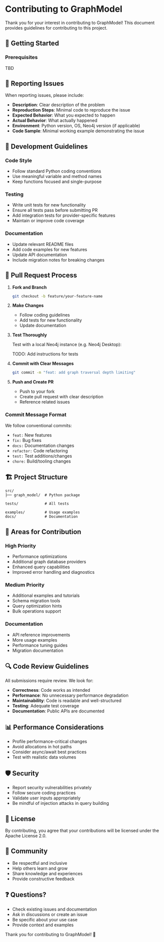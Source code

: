# Contributing to GraphModel

Thank you for your interest in contributing to GraphModel! This document provides guidelines for contributing to this project.

## 🚀 Getting Started

### Prerequisites

TBD

## 🐛 Reporting Issues

When reporting issues, please include:

- **Description**: Clear description of the problem
- **Reproduction Steps**: Minimal code to reproduce the issue
- **Expected Behavior**: What you expected to happen
- **Actual Behavior**: What actually happened
- **Environment**: Python version, OS, Neo4j version (if applicable)
- **Code Sample**: Minimal working example demonstrating the issue

## 🔧 Development Guidelines

### Code Style

- Follow standard Python coding conventions
- Use meaningful variable and method names
- Keep functions focused and single-purpose

### Testing

- Write unit tests for new functionality
- Ensure all tests pass before submitting PR
- Add integration tests for provider-specific features
- Maintain or improve code coverage

### Documentation

- Update relevant README files
- Add code examples for new features
- Update API documentation
- Include migration notes for breaking changes

## 📝 Pull Request Process

1. **Fork and Branch**

   ```bash
   git checkout -b feature/your-feature-name
   ```

2. **Make Changes**

   - Follow coding guidelines
   - Add tests for new functionality
   - Update documentation

3. **Test Thoroughly**

   Test with a local Neo4j instance (e.g. Neo4j Desktop):

   TODO: Add instructions for tests

4. **Commit with Clear Messages**

   ```bash
   git commit -m "feat: add graph traversal depth limiting"
   ```

5. **Push and Create PR**
   - Push to your fork
   - Create pull request with clear description
   - Reference related issues

### Commit Message Format

We follow conventional commits:

- `feat:` New features
- `fix:` Bug fixes
- `docs:` Documentation changes
- `refactor:` Code refactoring
- `test:` Test additions/changes
- `chore:` Build/tooling changes

## 🏗️ Project Structure

```text
src/
├── graph_model/  # Python package

tests/            # All tests

examples/         # Usage examples
docs/             # Documentation
```

## 🎯 Areas for Contribution

### High Priority

- Performance optimizations
- Additional graph database providers
- Enhanced query capabilities
- Improved error handling and diagnostics

### Medium Priority

- Additional examples and tutorials
- Schema migration tools
- Query optimization hints
- Bulk operations support

### Documentation

- API reference improvements
- More usage examples
- Performance tuning guides
- Migration documentation

## 🔍 Code Review Guidelines

All submissions require review. We look for:

- **Correctness**: Code works as intended
- **Performance**: No unnecessary performance degradation
- **Maintainability**: Code is readable and well-structured
- **Testing**: Adequate test coverage
- **Documentation**: Public APIs are documented

## 📊 Performance Considerations

- Profile performance-critical changes
- Avoid allocations in hot paths
- Consider async/await best practices
- Test with realistic data volumes

## 🛡️ Security

- Report security vulnerabilities privately
- Follow secure coding practices
- Validate user inputs appropriately
- Be mindful of injection attacks in query building

## 📄 License

By contributing, you agree that your contributions will be licensed under the Apache License 2.0.

## 🤝 Community

- Be respectful and inclusive
- Help others learn and grow
- Share knowledge and experiences
- Provide constructive feedback

## ❓ Questions?

- Check existing issues and documentation
- Ask in discussions or create an issue
- Be specific about your use case
- Provide context and examples

Thank you for contributing to GraphModel! 🎉
